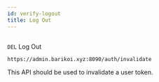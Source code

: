 ```yaml
---
id: verify-logout
title: Log Out
---
```


##
```DEL``` Log Out

```
https://admin.barikoi.xyz:8090/auth/invalidate
```

This API should be used to invalidate a user token.